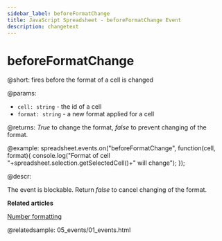 ```yaml
---
sidebar_label: beforeFormatChange
title: JavaScript Spreadsheet - beforeFormatChange Event
description: changetext
---
```


# beforeFormatChange

@short: fires before the format of a cell is changed

@params:
- `cell: string` - the id of a cell
- `format: string` - a new format applied for a cell

@returns:
*True* to change the format, *false* to prevent changing of the format.

@example:
spreadsheet.events.on("beforeFormatChange", function(cell, format){
 console.log("Format of cell "+spreadsheet.selection.getSelectedCell()+" will change");
});

@descr:

The event is blockable. Return *false* to cancel changing of the format.

**Related articles**

[Number formatting](number_formatting.md)

@relatedsample:
05_events/01_events.html
